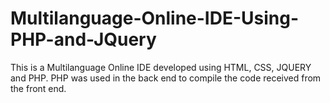 # Multilanguage-Online-IDE-Using-PHP-and-JQuery
This is a Multilanguage Online IDE developed using HTML, CSS, JQUERY and PHP. PHP was used in the back end to compile the code received from the front end.
